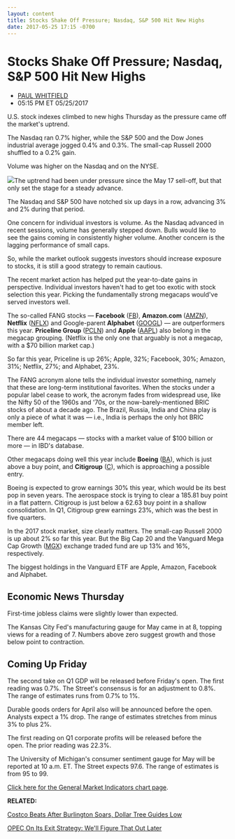```yaml
---
layout: content
title: Stocks Shake Off Pressure; Nasdaq, S&P 500 Hit New Highs
date: 2017-05-25 17:15 -0700
---
```



Stocks Shake Off Pressure; Nasdaq, S&P 500 Hit New Highs
=========================================================




* [PAUL WHITFIELD](https://www.investors.com/author/whitfieldp/ "Posts by PAUL WHITFIELD")
* 05:15 PM ET 05/25/2017






 U.S. stock indexes climbed to new highs Thursday as the pressure came off the market's uptrend.


The Nasdaq ran 0.7% higher, while the S&P 500 and the Dow Jones industrial average jogged 0.4% and 0.3%. The small-cap Russell 2000 shuffled to a 0.2% gain.


Volume was higher on the Nasdaq and on the NYSE.


![](https://www.investors.com/wp-content/uploads/2017/05/MP052517-183x300.png)The uptrend had been under pressure since the May 17 sell-off, but that only set the stage for a steady advance.


The Nasdaq and S&P 500 have notched six up days in a row, advancing 3% and 2% during that period.


One concern for individual investors is volume. As the Nasdaq advanced in recent sessions, volume has generally stepped down. Bulls would like to see the gains coming in consistently higher volume. Another concern is the lagging performance of small caps.


So, while the market outlook suggests investors should increase exposure to stocks, it is still a good strategy to remain cautious.


The recent market action has helped put the year-to-date gains in perspective. Individual investors haven't had to get too exotic with stock selection this year. Picking the fundamentally strong megacaps would've served investors well.


The so-called FANG stocks — **Facebook** ([FB](https://research.investors.com/quote.aspx?symbol=FB)), **Amazon.com** ([AMZN](https://research.investors.com/quote.aspx?symbol=AMZN)), **Netflix** ([NFLX](https://research.investors.com/quote.aspx?symbol=NFLX)) and Google-parent **Alphabet** ([GOOGL](https://research.investors.com/quote.aspx?symbol=GOOGL)) — are outperformers this year. **Priceline Group** ([PCLN](https://research.investors.com/quote.aspx?symbol=PCLN)) and **Apple** ([AAPL](https://research.investors.com/quote.aspx?symbol=AAPL)) also belong in the megacap grouping. (Netflix is the only one that arguably is not a megacap, with a $70 billion market cap.)


So far this year, Priceline is up 26%; Apple, 32%; Facebook, 30%; Amazon, 31%; Netflix, 27%; and Alphabet, 23%.


The FANG acronym alone tells the individual investor something, namely that these are long-term institutional favorites. When the stocks under a popular label cease to work, the acronym fades from widespread use, like the Nifty 50 of the 1960s and '70s, or the now-barely-mentioned BRIC stocks of about a decade ago. The Brazil, Russia, India and China play is only a piece of what it was — i.e., India is perhaps the only hot BRIC member left.


There are 44 megacaps — stocks with a market value of $100 billion or more — in IBD's database.


Other megacaps doing well this year include **Boeing** ([BA](https://research.investors.com/quote.aspx?symbol=BA)), which is just above a buy point, and **Citigroup** ([C](https://research.investors.com/quote.aspx?symbol=C)), which is approaching a possible entry.


Boeing is expected to grow earnings 30% this year, which would be its best pop in seven years. The aerospace stock is trying to clear a 185.81 buy point in a flat pattern. Citigroup is just below a 62.63 buy point in a shallow consolidation. In Q1, Citigroup grew earnings 23%, which was the best in five quarters.


In the 2017 stock market, size clearly matters. The small-cap Russell 2000 is up about 2% so far this year. But the Big Cap 20 and the Vanguard Mega Cap Growth ([MGX](https://research.investors.com/quote.aspx?symbol=MGX)) exchange traded fund are up 13% and 16%, respectively.


The biggest holdings in the Vanguard ETF are Apple, Amazon, Facebook and Alphabet.


Economic News Thursday
----------------------


First-time jobless claims were slightly lower than expected.


The Kansas City Fed's manufacturing gauge for May came in at 8, topping views for a reading of 7. Numbers above zero suggest growth and those below point to contraction.


Coming Up Friday
----------------


The second take on Q1 GDP will be released before Friday's open. The first reading was 0.7%. The Street's consensus is for an adjustment to 0.8%. The range of estimates runs from 0.7% to 1%.


Durable goods orders for April also will be announced before the open. Analysts expect a 1% drop. The range of estimates stretches from minus 3% to plus 2%.


The first reading on Q1 corporate profits will be released before the open. The prior reading was 22.3%.


The University of Michigan's consumer sentiment gauge for May will be reported at 10 a.m. ET. The Street expects 97.6. The range of estimates is from 95 to 99.


[Click here for the General Market Indicators chart page](https://www.investors.com/wp-content/uploads/2017/05/IBD2505155506GMI.pdf).


**RELATED:**


[Costco Beats After Burlington Soars, Dollar Tree Guides Low](https://www.investors.com/research/ibd-industry-themes/dollar-tree-burlington-stores-costco-report-earnings/)


[OPEC On Its Exit Strategy: We'll Figure That Out Later](https://www.investors.com/news/opec-extends-output-cuts-by-9-months-but-oil-prices-fall/)


 




